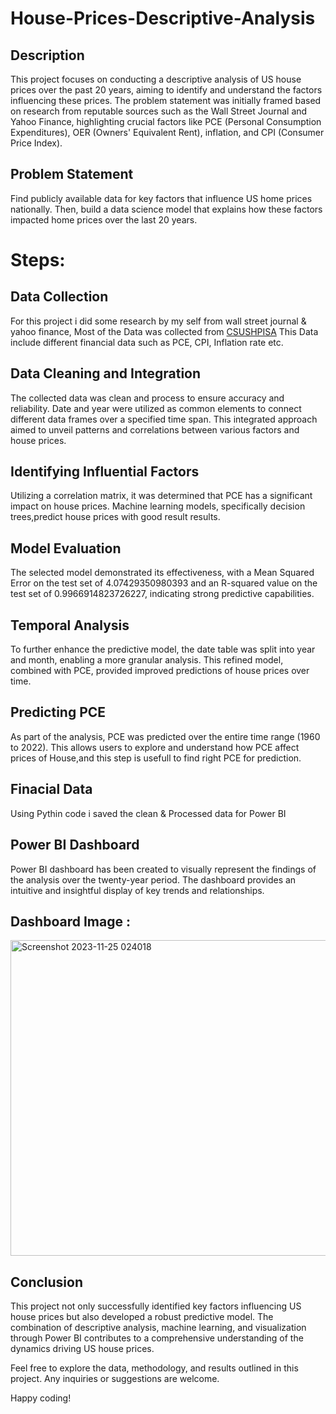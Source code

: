 # House-Prices-Descriptive-Analysis

## Description
This project focuses on conducting a descriptive analysis of US house prices over the past 20 years, aiming to identify and understand the factors influencing these prices. The problem statement was initially framed based on research from reputable sources such as the Wall Street Journal and Yahoo Finance, highlighting crucial factors like PCE (Personal Consumption Expenditures), OER (Owners' Equivalent Rent), inflation, and CPI (Consumer Price Index).

## Problem Statement 
Find publicly available data for key factors that influence US home prices nationally. Then, build a data science model that explains how these factors impacted home prices over the last 20 years.


# Steps:

## Data Collection
For this project i did some research by my self from wall street journal & yahoo finance, Most of the Data was collected from [CSUSHPISA](https://fred.stlouisfed.org/series/CSUSHPISA)
This Data include different financial data such as PCE, CPI, Inflation rate etc.

## Data Cleaning and Integration
The collected data was clean and process to ensure accuracy and reliability. Date and year were utilized as common elements to connect different data frames over a specified time span. This integrated approach aimed to unveil patterns and correlations between various factors and house prices.

## Identifying Influential Factors
Utilizing a correlation matrix, it was determined that PCE has a significant impact on house prices. Machine learning models, specifically decision trees,predict house prices with good result results.

## Model Evaluation
The selected model demonstrated its effectiveness, with a Mean Squared Error on the test set of 4.07429350980393 and an R-squared value on the test set of 0.9966914823726227, indicating strong predictive capabilities.

## Temporal Analysis
To further enhance the predictive model, the date table was split into year and month, enabling a more granular analysis. This refined model, combined with PCE, provided improved predictions of house prices over time.

## Predicting PCE
As part of the analysis, PCE was predicted over the entire time range (1960 to 2022). This allows users to explore and understand how PCE affect prices of House,and this step is usefull to find right PCE for prediction.

## Finacial Data
Using Pythin code i saved the clean & Processed data for Power BI

## Power BI Dashboard
Power BI dashboard has been created to visually represent the findings of the analysis over the twenty-year period. The dashboard provides an intuitive and insightful display of key trends and relationships.

## Dashboard Image :

<img width="505" alt="Screenshot 2023-11-25 024018" src="https://github.com/vish1108/House-Prices-Descriptive-Analysis/assets/68471486/589f55c1-3141-4fa6-8d1d-40c83169dc83">

## Conclusion
This project not only successfully identified key factors influencing US house prices but also developed a robust predictive model. The combination of descriptive analysis, machine learning, and visualization through Power BI contributes to a comprehensive understanding of the dynamics driving US house prices.

Feel free to explore the data, methodology, and results outlined in this project. Any inquiries or suggestions are welcome.

Happy coding!
